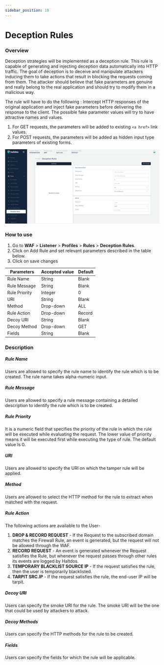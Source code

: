 ```yaml
---
sidebar_position: 10
---
```

# Deception Rules
   
### Overview
Deception strategies will be implemented as a deception rule. This rule is capable of generating and injecting deception data automatically into HTTP traffic.
The goal of deception is to deceive and manipulate attackers inducing them to take actions that result in blocking the requests coming from them.
The attacker should believe that fake parameters are genuine and really belong to the real application and should try to modify them in a malicious way.
   
The rule will have to do the following : 
Intercept HTTP responses of the original application and inject fake parameters before delivering the response to the client. The possible fake parameter values will try to have attractive names and values.
1. For GET requests, the parameters will be added to existing ```<a href>``` link values.
2. For POST requests, the parameters will be added as hidden input type parameters of existing forms.
   
![Deception Rule](/img/waf/v2/deception_rule.png)
   
### How to use
1. Go to **WAF** > **Listener** > **Profiles** > **Rules** > **Deception Rules**.
2. Click on Add Rule and set relevant parameters described in the table below.
3. Click on save changes
   
| Parameters    | Accepted value |  Default |
|---------------|----------------|----------|
| Rule Name     | String         | Blank    |
| Rule Message  | String         | Blank    |
| Rule Priority | Integer        | 0        |
| URI           | String         | Blank    |
| Method        | Drop-down      | ALL      |
| Rule Action   | Drop-down      | Record   |
| Decoy URI     | String         | Blank    |
| Decoy Method  | Drop-down      | GET      |
| Fields        | String         | Blank    |
   
### Description
   
##### **Rule Name**
Users are allowed to specify the rule name to identify the rule which is to be created. The rule name takes alpha-numeric input.

##### **Rule Message**
Users are allowed to specify a rule message containing a detailed description to identify the rule which is to be created.

##### **Rule Priority**
It is a numeric field that specifies the priority of the rule in which the rule will be executed while evaluating the request. The lower value of priority means it will be executed first while executing the type of rule. The default value Is 0. 

##### **URI**
Users are allowed to specify the URI on which the tamper rule will be applied.

##### **Method**
Users are allowed to select the HTTP method for the rule to extract when matched with the request.

##### **Rule Action**
The following actions are available to the User-
   
1. **DROP & RECORD REQUEST** - If the Request to the subscribed domain matches the Firewall Rule, an event is generated, but the request will not be allowed through the WAF.
2. **RECORD REQUEST** - An event is generated whenever the Request satisfies the Rule, but whenever the request passes through other rules its events are logged by Haltdos.
3. **TEMPORARY BLACKLIST SOURCE IP** - If the request satisfies the rule, then the user is temporarily blacklisted.
4. **TARPIT SRC.IP** - If the request satisfies the rule, the end-user IP will be tarpit.

##### **Decoy URI**
Users can specify the smoke URI for the rule. The smoke URI will be the one that could be used by attackers to attack.

##### **Decoy Methods**
Users can specify the HTTP methods for the rule to be created.

##### **Fields**
Users can specify the fields for which the rule will be applicable.

